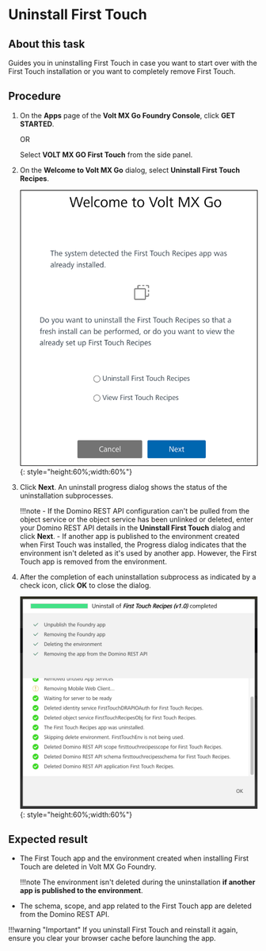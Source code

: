 # Uninstall First Touch

## About this task

Guides you in uninstalling First Touch in case you want to start over with the First Touch installation or you want to completely remove First Touch.

## Procedure

1. On the **Apps** page of the **Volt MX Go Foundry Console**, click **GET STARTED**.  

    OR

    Select **VOLT MX GO First Touch** from the side panel. 

2. On the **Welcome to Volt MX Go** dialog, select **Uninstall First Touch Recipes**.

    ![Welcome to Volt MX Go](../assets/images/getstarteddialog.png){: style="height:60%;width:60%"}

3. Click **Next**. An uninstall progress dialog shows the status of the uninstallation subprocesses. 

    !!!note 
        -  If the Domino REST API configuration can't be pulled from the object service or the object service has been unlinked or deleted, enter your Domino REST API details in the **Uninstall First Touch** dialog and click **Next**. 
        -  If another app is published to the environment created when First Touch was installed, the Progress dialog indicates that the environment isn't deleted as it's used by another app. However, the First Touch app is removed from the environment. 


4.	After the completion of each uninstallation subprocess as indicated by a check icon, click **OK** to close the dialog. 

    ![First Touch uninstall dialog](../assets/images/ftuninstall.png){: style="height:60%;width:60%"}

## Expected result

- The First Touch app and the environment created when installing First Touch are deleted in Volt MX Go Foundry.

    !!!note
        The environment isn't deleted during the uninstallation **if another app is published to the environment**.

- The schema, scope, and app related to the First Touch app are deleted from the Domino REST API.

!!!warning "Important"
    If you uninstall First Touch and reinstall it again, ensure you clear your browser cache before launching the app.
